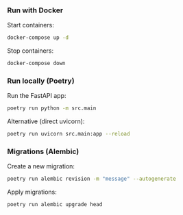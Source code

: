 ### Run with Docker

Start containers:

```bash
docker-compose up -d
```

Stop containers:

```bash
docker-compose down
```

### Run locally (Poetry)

Run the FastAPI app:

```bash
poetry run python -m src.main
```

Alternative (direct uvicorn):

```bash
poetry run uvicorn src.main:app --reload
```

### Migrations (Alembic)

Create a new migration:

```bash
poetry run alembic revision -m "message" --autogenerate
```

Apply migrations:

```bash
poetry run alembic upgrade head
```
